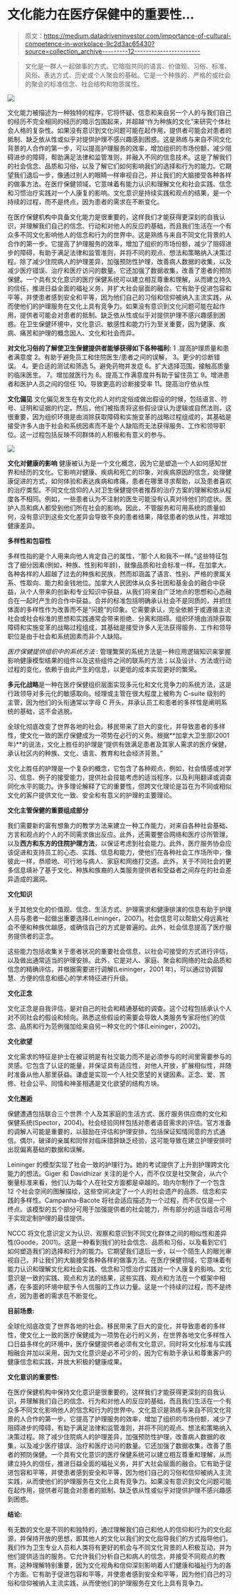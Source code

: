 # 文化能力在医疗保健中的重要性…

> 原文：<https://medium.datadriveninvestor.com/importance-of-cultural-competence-in-workplace-9c2d3ac65430?source=collection_archive---------12----------------------->

> 文化是一群人一起做事的方式。它暗指共同的语言、价值观、习俗、标准、风俗、表达方式、历史或个人聚会的基础。它是一个种族的、严格的或社会的聚会的标准信念、社会结构和物质属性。

![](img/72ffb2dc82d29da12fa103a810882d18.png)

文化能力被描述为一种独特的程序，它将怀疑、信息和来自另一个人的与我们自己的经历不完全相同的经历的暗示包围起来，并超越“作为种族的文化”来研究个体社会人格的复杂性。如果没有意识到文化问题可能在起作用，提供者可能会对患者的抵制、缺乏依从性或似乎对提供护理不感兴趣感到困惑。这是熟练与来自不同文化背景的人合作的第一步，可以提高护理服务的效率，增加组织的市场份额，减少阻碍进步的障碍，帮助满足法律和监管准则，并融入不同的信息技术。这是了解我们的社会信念、品质和习俗，以及了解它们如何影响我们的选择和行为的能力。它期望我们退后一步，像通过别人的眼睛一样审视自己，并让我们的大脑接受各种各样的做事方法。在医疗保健领域，它意味着有能力认识和理解文化和社会实践、信念和习惯治疗实践对一个人康复的影响。文化意识是持续实践和观点的结果，是一个持续的过程，而不是终点，因为患者的需求在不断变化。

在医疗保健机构中具备文化能力是很重要的，这样我们才能获得更深刻的自我认识，并理解我们自己的信念、行动和对他人的反应的基础，而且我们生活在一个有众多不同文化影响他人的信念和行为的世界中。这是熟练与来自不同文化背景的人合作的第一步。它提高了护理服务的效率，增加了组织的市场份额，减少了阻碍进步的障碍，有助于满足法律和监管准则，并将不同的观点、想法和策略纳入决策过程。除了减少住院病人的护理差异，加强预防性护理，改善病人数据的收集，以及减少医疗错误、治疗和医疗访问的数量。它还加强了数据收集，改善了患者的预防保健。一个具有文化意识的医疗保健系统可以建立相互尊重和理解，从而建立持久的信任，推进日益全面的福祉义务，并扩大社会层面的融合。它有助于促进包容和平等，并使患者感到安全和平等，因为他们自己的习俗和信仰被纳入主流实践，从而使他们的护理服务在文化上具有竞争力。如果没有意识到文化问题可能在起作用，提供者可能会对患者的抵制、缺乏依从性或似乎对提供护理不感兴趣感到困惑。在卫生保健环境中，文化意识、敏感性和能力行为至关重要，因为健康、疾病、痛苦和护理的概念因人、文化和社会而异。

**对文化习俗的了解使卫生保健提供者能够获得如下各种福利:**
1 .提高护理质量和患者满意度
2。有助于避免员工和住院医生/患者之间的误解，
3。更少的诊断错误。
4。更合适的测试和筛选
5。避免药物并发症
6。扩大选择范围，接触高质量的临床医生。
7。增加就医行为
8。提高工作满意度并有助于留住员工
9。增进患者和医护人员之间的信任
10。导致更高的诊断接受率
11。提高治疗依从性

**文化偏见** 文化偏见发生在有文化的人对约定俗成做出假设的时候，包括语言、符号、证明和证据的约定。然后，他们被指责将这些假设误认为逻辑或自然法则，这很重要，因为组织环境是由消除获取障碍和实施变革的战略过程组成的，其基础是接受许多人由于社会和系统因素而不是个人缺陷而无法获得服务、工作和领导职位。这一过程包括反映不同群体的人积极和有意义的参与。

![](img/f5e69f3011435c8a49ff15f79dd04f49.png)

**文化对健康的影响**
健康被认为是一个文化概念，因为它是塑造一个人如何感知世界和经历的文化。它影响对健康、疾病和死亡的印象，对疾病原因的信念，处理健康促进的方式，如何体验和表达疾病和疼痛，患者在哪里寻求帮助，以及患者喜欢的治疗类型。不同文化信仰的人对卫生保健提供者推荐的治疗方案的理解和依从程度各不相同。例如，一些患者认为不注射的医生可能没有认真对待他们的症状。医护人员和病人都受到他们所在社会的影响。因此，不管服务和可用系统的质量如何，没有意识到这些文化差异会导致不良的患者结果，降低患者的依从性，并增加健康差异。

**多样性和包容性**

多样性指的是个人用来向他人肯定自己的属性，“那个人和我不一样。”这些特征包含了细分因素(例如，种族、性别和年龄)，就像品质和社会标准一样。在加拿大，各种各样的人超越了过去的种族和民族，然而却涵盖了语言、性别、严格的隶属关系、性取向、能力和金钱地位。加拿大人民团体从众多社团和基金会的融合中获益，从个人带来的创新和专业知识中获益，从我们将来自广泛地点的思想和心态融合在一起时产生的合作中获益。合并的标准包括明确承认社会不是同质的，并抓住体面的多样性作为改善而不是“问题”的印象。它需要承认，完全依赖于或遵循主流社会或社会标准的思想和实践通常会带来拒绝、分离和阻碍。组织环境由消除获取障碍和实施变革的战略过程组成，其基础是接受许多人无法获得服务、工作和领导职位是由于社会和系统因素而非个人缺陷。

*医疗保健提供组织中的系统方法* :
管理繁荣的系统方法是一种应用逻辑知识来掌握影响健康模型结果的组件以及这些组件之间的联系的方法；以及设计、方法或行动过程的变化，依赖于由此产生的信息，以更低的成本实现更好的繁荣。

**多元化战略**是一种在医疗保健组织层面实现多元化和文化竞争力的系统方法，这是行政领导对多元化的敏感取向。经理或主管在很大程度上被称为 C-suite 级别的主管，因为他们的头衔通常以字母 C 开头，并承认员工和患者的多样性是阐明系统的基础，这不会逃脱。

全球化彻底改变了世界各地的社会。移民带来了巨大的变化，并导致患者的多样性，使文化一致的医疗保健成为一项势在必行的义务。根据**加拿大卫生部(2001 年)**的说法，文化上胜任的护理是“提供有效满足患者及其家人需求的医疗保健，承认社区内的种族、文化、语言、教育和社会经济背景。”

文化上胜任的护理是一个复杂的概念，它包含了各种观点，例如，社会情感或对学习、信息、例子的接受能力，提供社会技能考虑的适当程序，以及利用翻译或调查同化水平的能力。许多理论解释了它的重要性，但跨文化理论是旨在为不同或相似文化的客户提供文化一致、安全和有意义的护理的主要理论。

**文化主管保健的重要组成部分**

我们需要新的富有想象力的教学方法来建立一种工作能力，对来自各种社会基础、方言和观点的个人的不同需求做出反应。此外，还需要整合网络和医疗诊所管理，以及**西方和东方的住院护理方法**，以保证考虑到社会能力。此外，医疗服务协会应该促进和支持员工的心态、实践、信息和能力，使他们在各种社会工作场所中，像彼此一样，恭顺地、可行地与病人、家庭和网络打交道。此外，关于不同社会的更多信息填补了基于文化、种族和族裔的人类服务提供者和受益者之间存在的社会差异造成的漏洞。

**文化知识**

关于其他文化的价值观、信念、生活方式、护理需求和健康排演的信息有助于护理人员与患者一起做出重要选择(Leininger，2007)。社会信息可以帮助父母远离社会不便和种族优越感，或确信自己的方式是普遍的。此外，社会信息提高了医疗服务提供者的正念。

这些能力包括收集关于患者状况的重要社会信息，以社会可接受的方式进行评估，以及做出通常适当的护理安排。此外，它是对人、家庭、聚会和网络的社会品质和信念的精确评估，并根据需要进行调解(Leininger，2001 年)，可以通过协调智慧、方便的信息和细心的学术特征进行升级。

**文化正念**

文化正念是自我评估，是对自己的社会和精通基础的调查。这个过程包括承认个人对不同社会的假设和倾向。熟悉这些假设的需要会导致人类服务专家将他们的信念、品质和行为范例强加给来自另一种文化的个体(Leininger，2002)。

**文化欲望**

文化需求的特征是护士在被证明是有社交能力而不是必须参与的时间里需要参与的灵感。它包含了认证的能量，并保证具有适应性，对他人开放，扩展相似性，并随时准备从他人那里获益。谦虚是实现一个人社交愿望的关键因素。正念、爱、苦修、社会公平、同情和神圣相遇是文化欲望的结构方块。

**文化邂逅**

保健遭遇包括联合三个世界:个人及其家庭的生活方式、医疗服务供应商的文化和保健系统(Spector，2004)。社会经验同样包括对患者语音需求的评估。官方准备的调解人可能是重要的，以鼓励在评估和护理安排，包括保证知情同意的方式通信。偶尔，破译的亲属和同伴对临床措辞缺乏经验，这可能导致在建立护理安排时出现偏离基础的数据和误解。

Leininger 的模型实现了社会一致的护理行为。她的考试提供了上升到护理跨文化能力的想法。Giger 和 Davidhizar 关注的是个人，而不仅仅是社交聚会，从六个衡量标准来看，他们认为每个人在社交方面都是卓越的。珀内尔制作了一个包含 12 个社会空间的图解描绘，这些空间决定了一个人的社会遗产的品质、信念和实践的多样性。Campanha-Bacote 将社会适应描述为一个过程，而不仅仅是一个终点。该模型的五个部分可用于加强提供者的社会能力，所有部分的适当组合可用于实现定制护理的最佳提供。

NCCC 将文化意识定义为认识、观察和意识到不同文化群体之间的相似性和差异性(Goode，2001)。这是一种看到我们的社会信念、品质和习俗，以及看到它们如何塑造我们的选择和行为的能力。它期望我们退后一步，以一个陌生人的眼光审视自己，并让我们的大脑接受各种各样的做事方法。在医疗保健领域，它意味着有能力认识和理解文化和社会实践、信念和习惯治疗实践对一个人康复的影响。文化意识是一致的实践、观点和方法的结果，这些实践、观点和方法在一个框架中相遇，在多面的环境中赋予令人信服的工作以力量。这是一个持续的过程，而不是终点，因为患者的需求在不断变化。

**目前场景:**

全球化彻底改变了世界各地的社会。移民带来了巨大的变化，并导致患者的多样性，使文化上一致的医疗保健成为一项势在必行的义务，在世界各地文化多样性人口日益多样化的环境中，医疗保健提供者必须有文化意识，同时将文化标准与实践相融合并加以采用，因为文化意识是必不可少的，因为它有助于承认和尊重客户的健康信念和实践，并放大积极的健康成果。

**文化意识的重要性:**

在医疗保健机构中保持文化意识是很重要的，这样我们才能获得更深刻的自我认识，并理解我们自己的信念、行为和对他人的反应的基础，而且我们生活在一个有众多不同文化影响他人的信念和行为的世界中。文化意识是熟练与来自不同文化背景的人合作的第一步。它提高了护理服务的效率，增加了组织的市场份额，减少了阻碍进步的障碍，有助于满足法律和监管准则，并将不同的观点、想法和策略纳入决策过程。除了减少住院病人的护理差异，加强预防性护理，改善病人数据的收集，以及减少医疗错误、治疗和医疗访问的数量。它还加强了数据收集，改善了患者的预防保健。一个具有文化意识的医疗保健系统可以建立相互尊重和理解，从而建立持久的信任，推进日益全面的福祉义务，并扩大社会层面的融合。它有助于促进包容和平等，并使患者感到安全和平等，因为他们自己的习俗和信仰被纳入主流实践，从而使他们的护理服务在文化上具有竞争力。如果没有意识到文化问题可能在起作用，提供者可能会对患者的抵制、缺乏依从性或似乎对提供护理不感兴趣感到困惑。

**结论:**

有无数的文化是不同的和独特的，通过理解我们自己和他人的信仰和行为的文化起源，并保持开放的思想，即其他人的文化以我们的文化指导我们的方式指导他们，我们作为卫生专业人员和人类将有更好的机会与不同文化背景的人积极互动，并为他们提供适当的服务。它允许我们分析自己和病人的信念，并接受不同观点的教育。这种理解特别重要，因为文化视角和信仰深刻影响着人们健康和福祉行为的各个方面。它有助于促进包容和平等，并使患者感到安全和平等，因为他们自己的习俗和信仰被纳入主流实践，从而使他们的护理服务在文化上具有竞争力。